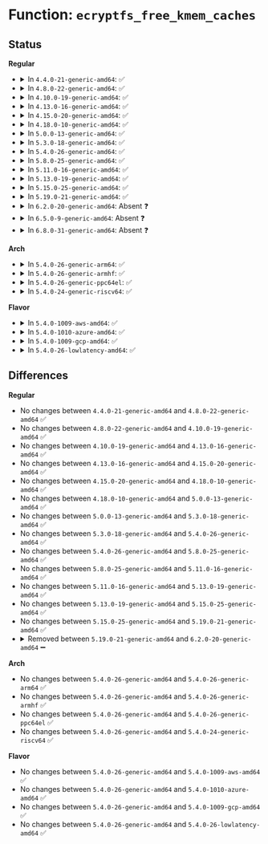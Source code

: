 # Function: <code>ecryptfs_free_kmem_caches</code>

## Status
<b>Regular</b>
<ul>
<li>
<details>
<summary>In <code>4.4.0-21-generic-amd64</code>: ✅</summary>

```c
void ecryptfs_free_kmem_caches()
```

```json
{
  "name": "ecryptfs_free_kmem_caches",
  "collision_type": "Unique Static",
  "inline_type": "No",
  "funcs": [
    {
      "addr": 18446744071582134315,
      "name": "ecryptfs_free_kmem_caches",
      "external": false,
      "loc": "fs/ecryptfs/main.c:726",
      "file": "fs/ecryptfs/main.c",
      "inline": "seen, unknown",
      "caller_inline": [],
      "caller_func": [
        "fs/ecryptfs/main.c:ecryptfs_exit",
        "fs/ecryptfs/main.c:ecryptfs_init",
        "fs/ecryptfs/main.c:ecryptfs_init"
      ]
    }
  ],
  "symbols": [
    {
      "addr": 18446744071582134315,
      "name": "ecryptfs_free_kmem_caches",
      "section": ".text",
      "bind": "STB_LOCAL",
      "size": 53
    }
  ]
}
```
</details>
</li>
<li>
<details>
<summary>In <code>4.8.0-22-generic-amd64</code>: ✅</summary>

```c
void ecryptfs_free_kmem_caches()
```

```json
{
  "name": "ecryptfs_free_kmem_caches",
  "collision_type": "Unique Static",
  "inline_type": "No",
  "funcs": [
    {
      "addr": 18446744071582350692,
      "name": "ecryptfs_free_kmem_caches",
      "external": false,
      "loc": "fs/ecryptfs/main.c:727",
      "file": "fs/ecryptfs/main.c",
      "inline": "seen, unknown",
      "caller_inline": [],
      "caller_func": [
        "fs/ecryptfs/main.c:ecryptfs_exit",
        "fs/ecryptfs/main.c:ecryptfs_init",
        "fs/ecryptfs/main.c:ecryptfs_init"
      ]
    }
  ],
  "symbols": [
    {
      "addr": 18446744071582350692,
      "name": "ecryptfs_free_kmem_caches",
      "section": ".text",
      "bind": "STB_LOCAL",
      "size": 48
    }
  ]
}
```
</details>
</li>
<li>
<details>
<summary>In <code>4.10.0-19-generic-amd64</code>: ✅</summary>

```c
void ecryptfs_free_kmem_caches()
```

```json
{
  "name": "ecryptfs_free_kmem_caches",
  "collision_type": "Unique Static",
  "inline_type": "No",
  "funcs": [
    {
      "addr": 18446744071582442081,
      "name": "ecryptfs_free_kmem_caches",
      "external": false,
      "loc": "fs/ecryptfs/main.c:728",
      "file": "fs/ecryptfs/main.c",
      "inline": "seen, unknown",
      "caller_inline": [],
      "caller_func": [
        "fs/ecryptfs/main.c:ecryptfs_exit",
        "fs/ecryptfs/main.c:ecryptfs_init",
        "fs/ecryptfs/main.c:ecryptfs_init"
      ]
    }
  ],
  "symbols": [
    {
      "addr": 18446744071582442081,
      "name": "ecryptfs_free_kmem_caches",
      "section": ".text",
      "bind": "STB_LOCAL",
      "size": 48
    }
  ]
}
```
</details>
</li>
<li>
<details>
<summary>In <code>4.13.0-16-generic-amd64</code>: ✅</summary>

```c
void ecryptfs_free_kmem_caches()
```

```json
{
  "name": "ecryptfs_free_kmem_caches",
  "collision_type": "Unique Static",
  "inline_type": "No",
  "funcs": [
    {
      "addr": 18446744071582393360,
      "name": "ecryptfs_free_kmem_caches",
      "external": false,
      "loc": "fs/ecryptfs/main.c:726",
      "file": "fs/ecryptfs/main.c",
      "inline": "seen, unknown",
      "caller_inline": [],
      "caller_func": [
        "fs/ecryptfs/main.c:ecryptfs_exit",
        "fs/ecryptfs/main.c:ecryptfs_init",
        "fs/ecryptfs/main.c:ecryptfs_init"
      ]
    }
  ],
  "symbols": [
    {
      "addr": 18446744071582393360,
      "name": "ecryptfs_free_kmem_caches",
      "section": ".text",
      "bind": "STB_LOCAL",
      "size": 58
    }
  ]
}
```
</details>
</li>
<li>
<details>
<summary>In <code>4.15.0-20-generic-amd64</code>: ✅</summary>

```c
void ecryptfs_free_kmem_caches()
```

```json
{
  "name": "ecryptfs_free_kmem_caches",
  "collision_type": "Unique Static",
  "inline_type": "No",
  "funcs": [
    {
      "addr": 18446744071582544016,
      "name": "ecryptfs_free_kmem_caches",
      "external": false,
      "loc": "fs/ecryptfs/main.c:725",
      "file": "fs/ecryptfs/main.c",
      "inline": "seen, unknown",
      "caller_inline": [],
      "caller_func": [
        "fs/ecryptfs/main.c:ecryptfs_exit",
        "fs/ecryptfs/main.c:ecryptfs_init",
        "fs/ecryptfs/main.c:ecryptfs_init"
      ]
    }
  ],
  "symbols": [
    {
      "addr": 18446744071582544016,
      "name": "ecryptfs_free_kmem_caches",
      "section": ".text",
      "bind": "STB_LOCAL",
      "size": 58
    }
  ]
}
```
</details>
</li>
<li>
<details>
<summary>In <code>4.18.0-10-generic-amd64</code>: ✅</summary>

```c
void ecryptfs_free_kmem_caches()
```

```json
{
  "name": "ecryptfs_free_kmem_caches",
  "collision_type": "Unique Static",
  "inline_type": "No",
  "funcs": [
    {
      "addr": 18446744071582735717,
      "name": "ecryptfs_free_kmem_caches",
      "external": false,
      "loc": "fs/ecryptfs/main.c:725",
      "file": "fs/ecryptfs/main.c",
      "inline": "seen, unknown",
      "caller_inline": [],
      "caller_func": [
        "fs/ecryptfs/main.c:ecryptfs_exit",
        "fs/ecryptfs/main.c:ecryptfs_init",
        "fs/ecryptfs/main.c:ecryptfs_init"
      ]
    }
  ],
  "symbols": [
    {
      "addr": 18446744071582735717,
      "name": "ecryptfs_free_kmem_caches",
      "section": ".text",
      "bind": "STB_LOCAL",
      "size": 56
    }
  ]
}
```
</details>
</li>
<li>
<details>
<summary>In <code>5.0.0-13-generic-amd64</code>: ✅</summary>

```c
void ecryptfs_free_kmem_caches()
```

```json
{
  "name": "ecryptfs_free_kmem_caches",
  "collision_type": "Unique Static",
  "inline_type": "No",
  "funcs": [
    {
      "addr": 18446744071582839525,
      "name": "ecryptfs_free_kmem_caches",
      "external": false,
      "loc": "fs/ecryptfs/main.c:725",
      "file": "fs/ecryptfs/main.c",
      "inline": "seen, unknown",
      "caller_inline": [],
      "caller_func": [
        "fs/ecryptfs/main.c:ecryptfs_exit",
        "fs/ecryptfs/main.c:ecryptfs_init",
        "fs/ecryptfs/main.c:ecryptfs_init"
      ]
    }
  ],
  "symbols": [
    {
      "addr": 18446744071582839525,
      "name": "ecryptfs_free_kmem_caches",
      "section": ".text",
      "bind": "STB_LOCAL",
      "size": 56
    }
  ]
}
```
</details>
</li>
<li>
<details>
<summary>In <code>5.3.0-18-generic-amd64</code>: ✅</summary>

```c
void ecryptfs_free_kmem_caches()
```

```json
{
  "name": "ecryptfs_free_kmem_caches",
  "collision_type": "Unique Static",
  "inline_type": "No",
  "funcs": [
    {
      "addr": 18446744071583014565,
      "name": "ecryptfs_free_kmem_caches",
      "external": false,
      "loc": "fs/ecryptfs/main.c:711",
      "file": "fs/ecryptfs/main.c",
      "inline": "seen, unknown",
      "caller_inline": [],
      "caller_func": [
        "fs/ecryptfs/main.c:ecryptfs_exit",
        "fs/ecryptfs/main.c:ecryptfs_init",
        "fs/ecryptfs/main.c:ecryptfs_init"
      ]
    }
  ],
  "symbols": [
    {
      "addr": 18446744071583014565,
      "name": "ecryptfs_free_kmem_caches",
      "section": ".text",
      "bind": "STB_LOCAL",
      "size": 49
    }
  ]
}
```
</details>
</li>
<li>
<details>
<summary>In <code>5.4.0-26-generic-amd64</code>: ✅</summary>

```c
void ecryptfs_free_kmem_caches()
```

```json
{
  "name": "ecryptfs_free_kmem_caches",
  "collision_type": "Unique Static",
  "inline_type": "No",
  "funcs": [
    {
      "addr": 18446744071583120757,
      "name": "ecryptfs_free_kmem_caches",
      "external": false,
      "loc": "fs/ecryptfs/main.c:711",
      "file": "fs/ecryptfs/main.c",
      "inline": "seen, unknown",
      "caller_inline": [],
      "caller_func": [
        "fs/ecryptfs/main.c:ecryptfs_exit",
        "fs/ecryptfs/main.c:ecryptfs_init",
        "fs/ecryptfs/main.c:ecryptfs_init"
      ]
    }
  ],
  "symbols": [
    {
      "addr": 18446744071583120757,
      "name": "ecryptfs_free_kmem_caches",
      "section": ".text",
      "bind": "STB_LOCAL",
      "size": 49
    }
  ]
}
```
</details>
</li>
<li>
<details>
<summary>In <code>5.8.0-25-generic-amd64</code>: ✅</summary>

```c
void ecryptfs_free_kmem_caches()
```

```json
{
  "name": "ecryptfs_free_kmem_caches",
  "collision_type": "Unique Static",
  "inline_type": "No",
  "funcs": [
    {
      "addr": 18446744071583440673,
      "name": "ecryptfs_free_kmem_caches",
      "external": false,
      "loc": "fs/ecryptfs/main.c:711",
      "file": "fs/ecryptfs/main.c",
      "inline": "seen, unknown",
      "caller_inline": [],
      "caller_func": [
        "fs/ecryptfs/main.c:ecryptfs_exit",
        "fs/ecryptfs/main.c:ecryptfs_init",
        "fs/ecryptfs/main.c:ecryptfs_init_kmem_caches"
      ]
    }
  ],
  "symbols": [
    {
      "addr": 18446744071583440673,
      "name": "ecryptfs_free_kmem_caches",
      "section": ".text",
      "bind": "STB_LOCAL",
      "size": 49
    }
  ]
}
```
</details>
</li>
<li>
<details>
<summary>In <code>5.11.0-16-generic-amd64</code>: ✅</summary>

```c
void ecryptfs_free_kmem_caches()
```

```json
{
  "name": "ecryptfs_free_kmem_caches",
  "collision_type": "Unique Static",
  "inline_type": "No",
  "funcs": [
    {
      "addr": 18446744071591354751,
      "name": "ecryptfs_free_kmem_caches",
      "external": false,
      "loc": "fs/ecryptfs/main.c:711",
      "file": "fs/ecryptfs/main.c",
      "inline": "seen, unknown",
      "caller_inline": [],
      "caller_func": [
        "fs/ecryptfs/main.c:ecryptfs_exit",
        "fs/ecryptfs/main.c:ecryptfs_init",
        "fs/ecryptfs/main.c:ecryptfs_init_kmem_caches"
      ]
    }
  ],
  "symbols": [
    {
      "addr": 18446744071591354751,
      "name": "ecryptfs_free_kmem_caches",
      "section": ".text",
      "bind": "STB_LOCAL",
      "size": 49
    }
  ]
}
```
</details>
</li>
<li>
<details>
<summary>In <code>5.13.0-19-generic-amd64</code>: ✅</summary>

```c
void ecryptfs_free_kmem_caches()
```

```json
{
  "name": "ecryptfs_free_kmem_caches",
  "collision_type": "Unique Static",
  "inline_type": "No",
  "funcs": [
    {
      "addr": 18446744071591297658,
      "name": "ecryptfs_free_kmem_caches",
      "external": false,
      "loc": "fs/ecryptfs/main.c:723",
      "file": "fs/ecryptfs/main.c",
      "inline": "seen, unknown",
      "caller_inline": [],
      "caller_func": [
        "fs/ecryptfs/main.c:ecryptfs_exit",
        "fs/ecryptfs/main.c:ecryptfs_init",
        "fs/ecryptfs/main.c:ecryptfs_init"
      ]
    }
  ],
  "symbols": [
    {
      "addr": 18446744071591297658,
      "name": "ecryptfs_free_kmem_caches",
      "section": ".text",
      "bind": "STB_LOCAL",
      "size": 49
    }
  ]
}
```
</details>
</li>
<li>
<details>
<summary>In <code>5.15.0-25-generic-amd64</code>: ✅</summary>

```c
void ecryptfs_free_kmem_caches()
```

```json
{
  "name": "ecryptfs_free_kmem_caches",
  "collision_type": "Unique Static",
  "inline_type": "No",
  "funcs": [
    {
      "addr": 18446744071592282555,
      "name": "ecryptfs_free_kmem_caches",
      "external": false,
      "loc": "fs/ecryptfs/main.c:723",
      "file": "fs/ecryptfs/main.c",
      "inline": "seen, unknown",
      "caller_inline": [],
      "caller_func": [
        "fs/ecryptfs/main.c:ecryptfs_exit",
        "fs/ecryptfs/main.c:ecryptfs_init",
        "fs/ecryptfs/main.c:ecryptfs_init"
      ]
    }
  ],
  "symbols": [
    {
      "addr": 18446744071592282555,
      "name": "ecryptfs_free_kmem_caches",
      "section": ".text",
      "bind": "STB_LOCAL",
      "size": 69
    }
  ]
}
```
</details>
</li>
<li>
<details>
<summary>In <code>5.19.0-21-generic-amd64</code>: ✅</summary>

```c
void ecryptfs_free_kmem_caches()
```

```json
{
  "name": "ecryptfs_free_kmem_caches",
  "collision_type": "Unique Static",
  "inline_type": "No",
  "funcs": [
    {
      "addr": 18446744071594064948,
      "name": "ecryptfs_free_kmem_caches",
      "external": false,
      "loc": "fs/ecryptfs/main.c:723",
      "file": "fs/ecryptfs/main.c",
      "inline": "seen, unknown",
      "caller_inline": [],
      "caller_func": [
        "fs/ecryptfs/main.c:ecryptfs_exit",
        "fs/ecryptfs/main.c:ecryptfs_init",
        "fs/ecryptfs/main.c:ecryptfs_init"
      ]
    }
  ],
  "symbols": [
    {
      "addr": 18446744071594064948,
      "name": "ecryptfs_free_kmem_caches",
      "section": ".text",
      "bind": "STB_LOCAL",
      "size": 79
    }
  ]
}
```
</details>
</li>
<li>
<details>
<summary>In <code>6.2.0-20-generic-amd64</code>: Absent ❓</summary>

```json
{
  "name": "ecryptfs_free_kmem_caches",
  "collision_type": "Unique Static",
  "inline_type": "Full",
  "funcs": [
    {
      "addr": 18446744071631993614,
      "name": "ecryptfs_free_kmem_caches",
      "external": false,
      "loc": "fs/ecryptfs/main.c:723",
      "file": "fs/ecryptfs/main.c",
      "inline": "not declared, inlined",
      "caller_inline": [
        "fs/ecryptfs/main.c:ecryptfs_exit",
        "fs/ecryptfs/main.c:ecryptfs_init",
        "fs/ecryptfs/main.c:ecryptfs_init"
      ],
      "caller_func": []
    }
  ],
  "symbols": []
}
```
</details>
</li>
<li>
<details>
<summary>In <code>6.5.0-9-generic-amd64</code>: Absent ❓</summary>

```json
{
  "name": "ecryptfs_free_kmem_caches",
  "collision_type": "Unique Static",
  "inline_type": "Full",
  "funcs": [
    {
      "addr": 18446744071623878286,
      "name": "ecryptfs_free_kmem_caches",
      "external": false,
      "loc": "fs/ecryptfs/main.c:723",
      "file": "fs/ecryptfs/main.c",
      "inline": "not declared, inlined",
      "caller_inline": [
        "fs/ecryptfs/main.c:ecryptfs_exit",
        "fs/ecryptfs/main.c:ecryptfs_init",
        "fs/ecryptfs/main.c:ecryptfs_init"
      ],
      "caller_func": []
    }
  ],
  "symbols": []
}
```
</details>
</li>
<li>
<details>
<summary>In <code>6.8.0-31-generic-amd64</code>: Absent ❓</summary>

```json
{
  "name": "ecryptfs_free_kmem_caches",
  "collision_type": "Unique Static",
  "inline_type": "Full",
  "funcs": [
    {
      "addr": 18446744071626351518,
      "name": "ecryptfs_free_kmem_caches",
      "external": false,
      "loc": "fs/ecryptfs/main.c:723",
      "file": "fs/ecryptfs/main.c",
      "inline": "not declared, inlined",
      "caller_inline": [
        "fs/ecryptfs/main.c:ecryptfs_exit",
        "fs/ecryptfs/main.c:ecryptfs_init",
        "fs/ecryptfs/main.c:ecryptfs_init"
      ],
      "caller_func": []
    }
  ],
  "symbols": []
}
```
</details>
</li>
</ul>
<b>Arch</b>
<ul>
<li>
<details>
<summary>In <code>5.4.0-26-generic-arm64</code>: ✅</summary>

```c
void ecryptfs_free_kmem_caches()
```

```json
{
  "name": "ecryptfs_free_kmem_caches",
  "collision_type": "Unique Static",
  "inline_type": "No",
  "funcs": [
    {
      "addr": 18446603336494830292,
      "name": "ecryptfs_free_kmem_caches",
      "external": false,
      "loc": "fs/ecryptfs/main.c:711",
      "file": "fs/ecryptfs/main.c",
      "inline": "seen, unknown",
      "caller_inline": [],
      "caller_func": [
        "fs/ecryptfs/main.c:ecryptfs_exit",
        "fs/ecryptfs/main.c:ecryptfs_init",
        "fs/ecryptfs/main.c:ecryptfs_init"
      ]
    }
  ],
  "symbols": [
    {
      "addr": 18446603336494830292,
      "name": "ecryptfs_free_kmem_caches",
      "section": ".text",
      "bind": "STB_LOCAL",
      "size": 92
    }
  ]
}
```
</details>
</li>
<li>
<details>
<summary>In <code>5.4.0-26-generic-armhf</code>: ✅</summary>

```c
void ecryptfs_free_kmem_caches()
```

```json
{
  "name": "ecryptfs_free_kmem_caches",
  "collision_type": "Unique Static",
  "inline_type": "No",
  "funcs": [
    {
      "addr": 3228248984,
      "name": "ecryptfs_free_kmem_caches",
      "external": false,
      "loc": "fs/ecryptfs/main.c:711",
      "file": "fs/ecryptfs/main.c",
      "inline": "seen, unknown",
      "caller_inline": [],
      "caller_func": [
        "fs/ecryptfs/main.c:ecryptfs_exit",
        "fs/ecryptfs/main.c:ecryptfs_init",
        "fs/ecryptfs/main.c:ecryptfs_init"
      ]
    }
  ],
  "symbols": [
    {
      "addr": 3228248984,
      "name": "ecryptfs_free_kmem_caches",
      "section": ".text",
      "bind": "STB_LOCAL",
      "size": 72
    }
  ]
}
```
</details>
</li>
<li>
<details>
<summary>In <code>5.4.0-26-generic-ppc64el</code>: ✅</summary>

```c
void ecryptfs_free_kmem_caches()
```

```json
{
  "name": "ecryptfs_free_kmem_caches",
  "collision_type": "Unique Static",
  "inline_type": "No",
  "funcs": [
    {
      "addr": 13835058055288675504,
      "name": "ecryptfs_free_kmem_caches",
      "external": false,
      "loc": "fs/ecryptfs/main.c:711",
      "file": "fs/ecryptfs/main.c",
      "inline": "seen, unknown",
      "caller_inline": [],
      "caller_func": [
        "fs/ecryptfs/main.c:ecryptfs_exit",
        "fs/ecryptfs/main.c:ecryptfs_init",
        "fs/ecryptfs/main.c:ecryptfs_init"
      ]
    }
  ],
  "symbols": [
    {
      "addr": 13835058055288675504,
      "name": "ecryptfs_free_kmem_caches",
      "section": ".text",
      "bind": "STB_LOCAL",
      "size": 112
    }
  ]
}
```
</details>
</li>
<li>
<details>
<summary>In <code>5.4.0-24-generic-riscv64</code>: ✅</summary>

```c
void ecryptfs_free_kmem_caches()
```

```json
{
  "name": "ecryptfs_free_kmem_caches",
  "collision_type": "Unique Static",
  "inline_type": "No",
  "funcs": [
    {
      "addr": 18446743936274154234,
      "name": "ecryptfs_free_kmem_caches",
      "external": false,
      "loc": "fs/ecryptfs/main.c:711",
      "file": "fs/ecryptfs/main.c",
      "inline": "seen, unknown",
      "caller_inline": [],
      "caller_func": [
        "fs/ecryptfs/main.c:ecryptfs_exit",
        "fs/ecryptfs/main.c:ecryptfs_init",
        "fs/ecryptfs/main.c:ecryptfs_init"
      ]
    }
  ],
  "symbols": [
    {
      "addr": 18446743936274154234,
      "name": "ecryptfs_free_kmem_caches",
      "section": ".text",
      "bind": "STB_LOCAL",
      "size": 78
    }
  ]
}
```
</details>
</li>
</ul>
<b>Flavor</b>
<ul>
<li>
<details>
<summary>In <code>5.4.0-1009-aws-amd64</code>: ✅</summary>

```c
void ecryptfs_free_kmem_caches()
```

```json
{
  "name": "ecryptfs_free_kmem_caches",
  "collision_type": "Unique Static",
  "inline_type": "No",
  "funcs": [
    {
      "addr": 18446744071583089493,
      "name": "ecryptfs_free_kmem_caches",
      "external": false,
      "loc": "fs/ecryptfs/main.c:711",
      "file": "fs/ecryptfs/main.c",
      "inline": "seen, unknown",
      "caller_inline": [],
      "caller_func": [
        "fs/ecryptfs/main.c:ecryptfs_exit",
        "fs/ecryptfs/main.c:ecryptfs_init",
        "fs/ecryptfs/main.c:ecryptfs_init"
      ]
    }
  ],
  "symbols": [
    {
      "addr": 18446744071583089493,
      "name": "ecryptfs_free_kmem_caches",
      "section": ".text",
      "bind": "STB_LOCAL",
      "size": 49
    }
  ]
}
```
</details>
</li>
<li>
<details>
<summary>In <code>5.4.0-1010-azure-amd64</code>: ✅</summary>

```c
void ecryptfs_free_kmem_caches()
```

```json
{
  "name": "ecryptfs_free_kmem_caches",
  "collision_type": "Unique Static",
  "inline_type": "No",
  "funcs": [
    {
      "addr": 18446744071583026645,
      "name": "ecryptfs_free_kmem_caches",
      "external": false,
      "loc": "fs/ecryptfs/main.c:711",
      "file": "fs/ecryptfs/main.c",
      "inline": "seen, unknown",
      "caller_inline": [],
      "caller_func": [
        "fs/ecryptfs/main.c:ecryptfs_exit",
        "fs/ecryptfs/main.c:ecryptfs_init",
        "fs/ecryptfs/main.c:ecryptfs_init"
      ]
    }
  ],
  "symbols": [
    {
      "addr": 18446744071583026645,
      "name": "ecryptfs_free_kmem_caches",
      "section": ".text",
      "bind": "STB_LOCAL",
      "size": 49
    }
  ]
}
```
</details>
</li>
<li>
<details>
<summary>In <code>5.4.0-1009-gcp-amd64</code>: ✅</summary>

```c
void ecryptfs_free_kmem_caches()
```

```json
{
  "name": "ecryptfs_free_kmem_caches",
  "collision_type": "Unique Static",
  "inline_type": "No",
  "funcs": [
    {
      "addr": 18446744071583078101,
      "name": "ecryptfs_free_kmem_caches",
      "external": false,
      "loc": "fs/ecryptfs/main.c:711",
      "file": "fs/ecryptfs/main.c",
      "inline": "seen, unknown",
      "caller_inline": [],
      "caller_func": [
        "fs/ecryptfs/main.c:ecryptfs_exit",
        "fs/ecryptfs/main.c:ecryptfs_init",
        "fs/ecryptfs/main.c:ecryptfs_init"
      ]
    }
  ],
  "symbols": [
    {
      "addr": 18446744071583078101,
      "name": "ecryptfs_free_kmem_caches",
      "section": ".text",
      "bind": "STB_LOCAL",
      "size": 49
    }
  ]
}
```
</details>
</li>
<li>
<details>
<summary>In <code>5.4.0-26-lowlatency-amd64</code>: ✅</summary>

```c
void ecryptfs_free_kmem_caches()
```

```json
{
  "name": "ecryptfs_free_kmem_caches",
  "collision_type": "Unique Static",
  "inline_type": "No",
  "funcs": [
    {
      "addr": 18446744071583167381,
      "name": "ecryptfs_free_kmem_caches",
      "external": false,
      "loc": "fs/ecryptfs/main.c:711",
      "file": "fs/ecryptfs/main.c",
      "inline": "seen, unknown",
      "caller_inline": [],
      "caller_func": [
        "fs/ecryptfs/main.c:ecryptfs_exit",
        "fs/ecryptfs/main.c:ecryptfs_init",
        "fs/ecryptfs/main.c:ecryptfs_init"
      ]
    }
  ],
  "symbols": [
    {
      "addr": 18446744071583167381,
      "name": "ecryptfs_free_kmem_caches",
      "section": ".text",
      "bind": "STB_LOCAL",
      "size": 49
    }
  ]
}
```
</details>
</li>
</ul>

## Differences
<b>Regular</b>
<ul>
<li>
No changes between <code>4.4.0-21-generic-amd64</code> and <code>4.8.0-22-generic-amd64</code> ✅
</li>
<li>
No changes between <code>4.8.0-22-generic-amd64</code> and <code>4.10.0-19-generic-amd64</code> ✅
</li>
<li>
No changes between <code>4.10.0-19-generic-amd64</code> and <code>4.13.0-16-generic-amd64</code> ✅
</li>
<li>
No changes between <code>4.13.0-16-generic-amd64</code> and <code>4.15.0-20-generic-amd64</code> ✅
</li>
<li>
No changes between <code>4.15.0-20-generic-amd64</code> and <code>4.18.0-10-generic-amd64</code> ✅
</li>
<li>
No changes between <code>4.18.0-10-generic-amd64</code> and <code>5.0.0-13-generic-amd64</code> ✅
</li>
<li>
No changes between <code>5.0.0-13-generic-amd64</code> and <code>5.3.0-18-generic-amd64</code> ✅
</li>
<li>
No changes between <code>5.3.0-18-generic-amd64</code> and <code>5.4.0-26-generic-amd64</code> ✅
</li>
<li>
No changes between <code>5.4.0-26-generic-amd64</code> and <code>5.8.0-25-generic-amd64</code> ✅
</li>
<li>
No changes between <code>5.8.0-25-generic-amd64</code> and <code>5.11.0-16-generic-amd64</code> ✅
</li>
<li>
No changes between <code>5.11.0-16-generic-amd64</code> and <code>5.13.0-19-generic-amd64</code> ✅
</li>
<li>
No changes between <code>5.13.0-19-generic-amd64</code> and <code>5.15.0-25-generic-amd64</code> ✅
</li>
<li>
No changes between <code>5.15.0-25-generic-amd64</code> and <code>5.19.0-21-generic-amd64</code> ✅
</li>
<li>
<details>
<summary>Removed between <code>5.19.0-21-generic-amd64</code> and <code>6.2.0-20-generic-amd64</code> ➖</summary>

```c
void ecryptfs_free_kmem_caches()
```
</details>
</li>
</ul>
<b>Arch</b>
<ul>
<li>
No changes between <code>5.4.0-26-generic-amd64</code> and <code>5.4.0-26-generic-arm64</code> ✅
</li>
<li>
No changes between <code>5.4.0-26-generic-amd64</code> and <code>5.4.0-26-generic-armhf</code> ✅
</li>
<li>
No changes between <code>5.4.0-26-generic-amd64</code> and <code>5.4.0-26-generic-ppc64el</code> ✅
</li>
<li>
No changes between <code>5.4.0-26-generic-amd64</code> and <code>5.4.0-24-generic-riscv64</code> ✅
</li>
</ul>
<b>Flavor</b>
<ul>
<li>
No changes between <code>5.4.0-26-generic-amd64</code> and <code>5.4.0-1009-aws-amd64</code> ✅
</li>
<li>
No changes between <code>5.4.0-26-generic-amd64</code> and <code>5.4.0-1010-azure-amd64</code> ✅
</li>
<li>
No changes between <code>5.4.0-26-generic-amd64</code> and <code>5.4.0-1009-gcp-amd64</code> ✅
</li>
<li>
No changes between <code>5.4.0-26-generic-amd64</code> and <code>5.4.0-26-lowlatency-amd64</code> ✅
</li>
</ul>
